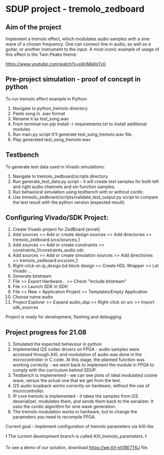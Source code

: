# SDUP project - tremolo_zedboard

## Aim of the project
Implement a tremolo effect, which modulates audio samples with a sine wave of a chosen frequency. One can connect line in audio, as well as a guitar, or another instrument to the input. A most iconic example of usage of this effect is the Twin Peaks theme:

https://www.youtube.com/watch?v=pXrjMaVoTy0

## Pre-project simulation - proof of concept in python
To run tremolo effect example in Python:
1. Navigate to python_tremolo directory
2. Paste song in .wav format 
3. Rename it as test_song.wav
4. From terminal run pip install -r requirements.txt to install additional modules
5. Run main.py script
It'll generate test_song_tremolo.wav file.
6. Play generated test_song_tremolo.wav

## Testbench
To generate test data used in Vivado simulations:
1. Navigate to tremolo_zedboard/scripts directory
2. Run generate_test_data.py script - it will create test samples for both left and right audio channels and sin function samples.
3. Run behavioral simulation using testbench with or without cordic.
4. Use tremolo_zedboard/scripts/validate_test_output.py script to compare the test result with the python version (expected result)

## Configuring Vivado/SDK Project:

1. Create Vivado project for ZedBoard (avnet)
2. Add sources >> Add or create design sources >> Add directories >> tremolo_zedboard.srcs/sources_1
3. Add sources >> Add or create constraints >> constraints_1/constraints_audio.xdc
4. Add sources >> Add or create simulation sources >> Add directiories >> tremolo_zedboard.srcs/sim_1
4. Right-click on ip_design.bd block design >> Create HDL Wrapper >> Let Vivado ...
5. Generate bitstream
6. File >> Export Hardware... >> Check "Include bitstream"
7. File >> Launch SDK
In SDK:
1. File >> New > Application Project >> Templates/Empty Application 
2. Choose name audio
3. Project Explorer >> Expand audio_dsp >> Right-click on src >> Import sdk_sources

Project is ready for development, flashing and debugging.

## Project progress for 21.08

1. Simulated the expected behaviour in python
2. Implemented I2S codec drivers on FPGA - audio samples were accessed through AXI, and modulation of audio was done in the microcontroller in C code. At this stage, the planned function was working correctly - we went back to implement the module in FPGA to comply with the curriculum behind SDUP.
3. Testbench is implemented - we can see plots of ideal modulated cosine wave, versus the actual one that we get from the test.
4. I2S audio loopback works correctly on hardware, without the use of microcontroller.
5. IP core tremolo is implemented - it takes the samples from I2S deserializer, modulates them, and sends them back to the serializer. It uses the cordic algorithm for sine wave generation.
6. The tremolo modulation works in hardware, but to change the parameters you need to recompile FPGA.

Current goal - implement configuration of tremolo parameters via AXI-lite.

❗ The current development branch is called AXI_tremolo_parameters. ❗

To see a demo of our solution, download https://we.tl/t-ktl1BE7T6J file.
